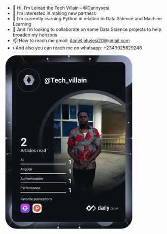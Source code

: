 - 👋 Hi, I’m Leinad the Tech Villain - @Dannysesi
- 👀 I’m interested in making new partners
- 🌱 I’m currently learning Python in relation to Data Science and Machine Learning
- 💞️ And I’m looking to collaborate on some Data Science projects to help broaden my horizons
- 📫 How to reach me gmail: daniel.olusesi20@gmail.com
- 📞 And also you can reach me on whatsapp: +2349025629246

<!---
Dannysesi/Dannysesi is a ✨ special ✨ repository because its `README.md` (this file) appears on your GitHub profile.
You can click the Preview link to take a look at your changes.
--->
<a href="https://app.daily.dev/DailyDevTips"><img src="https://github.com/Dannysesi/Dannysesi/blob/main/devcard.svg" width="400" alt="Daniel Olusesi's Dev Card"/></a>
